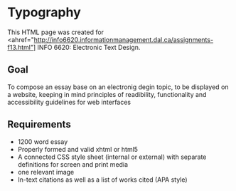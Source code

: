 Typography
==========

This HTML page was created for <ahref="http://info6620.informationmanagement.dal.ca/assignments-f13.html"] INFO 6620: Electronic Text Design</a>. 

<h2>Goal</h2>
<p> To compose an essay base on an electronig degin topic, to be displayed on a website, keeping in mind principles of readibility, 
functionality and accessibility guidelines for web interfaces</p>

<h2>Requirements</h2>
<ul><li>1200 word essay</li>
<li> Properly formed and valid xhtml or html5</li>
<li> A connected CSS style sheet (internal or external) with separate definitions for screen and print media</li>
<li>one relevant image</li>
<li>In-text citations as well as a list of works cited (APA style)</li></ul>

